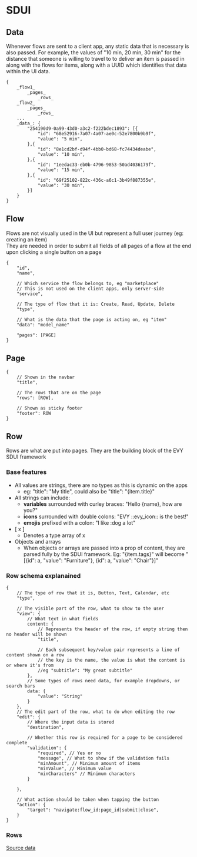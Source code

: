 # SDUI

## Data

Whenever flows are sent to a client app, any static data that is necessary is also passed. For example, the values of "10 min, 20 min, 30 min" for the distance that someone is willing to travel to to deliver an item is passed in along with the flows for items, along with a UUID which identifies that data within the UI data.

```
{
    _flow1_
        _pages_
            _rows_
    _flow2_
        _pages_
            _rows_
    ...
    _data_: {
        "254190d9-0a99-43d0-a3c2-f222bdec1893": [{
            "id": "68e52916-7a07-4a07-ae0c-52e7800b9b9f",
            "value": "5 min",
        },{
            "id": "8e1cd2bf-d94f-4bb0-bd68-fc74434deabe",
            "value": "10 min",
        },{
            "id": "1eedac33-eb0b-4796-9853-50ad4036179f",
            "value": "15 min",
        },{
            "id": "69f25102-822c-436c-a6c1-3b49f887355e",
            "value": "30 min",
        }]
    }
}
```

## Flow

Flows are not visually used in the UI but represent a full user journey (eg: creating an item)  
They are needed in order to submit all fields of all pages of a flow at the end upon clicking a single button on a page

```
{
    "id",
    "name",

    // Which service the flow belongs to, eg "marketplace"
    // This is not used on the client apps, only server-side
    "service",

    // The type of flow that it is: Create, Read, Update, Delete
    "type",

    // What is the data that the page is acting on, eg "item"
    "data": "model_name"

    "pages": [PAGE]
}
```

## Page

```
{
    // Shown in the navbar
    "title",

    // The rows that are on the page
    "rows": [ROW],

    // Shown as sticky footer
    "footer": ROW
}
```

## Row

Rows are what are put into pages. They are the building block of the EVY SDUI framework

### Base features

-   All values are strings, there are no types as this is dynamic on the apps
    -   eg: "title": "My title", could also be "title": "{item.title}"
-   All strings can include:
    -   **variables** surrounded with curley braces: "Hello {name}, how are you?"
    -   **icons** surrounded with double colons: "EVY ::evy_icon:: is the best!"
    -   **emojis** prefixed with a colon: "I like :dog a lot"
-   [ x ]
    -   Denotes a type array of x
-   Objects and arrays
    -   When objects or arrays are passed into a prop of content, they are parsed fully by the SDUI framework. Eg: "{item.tags}" will become "[{id": a, "value": "Furniture"}, {id": a, "value": "Chair"}]"

### Row schema explanained

```
{
    // The type of row that it is, Button, Text, Calendar, etc
    "type",

    // The visible part of the row, what to show to the user
    "view": {
        // What text in what fields
        content: {
            // Represents the header of the row, if empty string then no header will be shown
            "title",

            // Each subsequent key/value pair represents a line of content shown on a row
            // the key is the name, the value is what the content is or where it's from
            //eg "subtitle": "My great subtitle"
        },
        // Some types of rows need data, for example dropdowns, or search bars
        data: {
            "value": "String"
        }
    },
    // The edit part of the row, what to do when editing the row
    "edit": {
        // Where the input data is stored
        "destination",

        // Whether this row is required for a page to be considered complete
        "validation": {
            "required", // Yes or no
            "message", // What to show if the validation fails
            "minAmount", // Minimum amount of items
            "minValue", // Minimum value
            "minCharacters" // Minimum characters
        }

    },

    // What action should be taken when tapping the button
    "action": {
        "target": "navigate:flow_id:page_id|submit|close",
    }
}
```

### Rows

[Source data](./rows.json)
